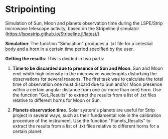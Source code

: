 # Stripointing
Simulation of Sun, Moon and planets observation time during the LSPE/Strip microwave telescope activity, based on the Stripeline.jl simulator (https://lspestrip.github.io/Stripeline.jl/latest/).

**Simulation**:
The function "Simulation" produces a .txt file for a celestial body and a horn in a certain time period specified by the user.

**Getting the results**:
This is divided in two parts:
1) **Time to be discarded due to presence of Sun and Moon**. Sun and Moon emit whith high intensity in the microwave wavelenghts disturbing the observations for several reasons. The first task was to calculate the total time of observation one must discard due to Sun and/or Moon presence within a certain angular distance from one (or more than one) horn.
Use the function "Get_Results" to extract the results from a list of .txt files relative to different horns for Moon or Sun. 

2) **Planets observation time**. Solar system's planets are useful for Strip project in several ways, such as their fundamental role in the calibration procedure of the instrument. Use the function "Planets_Results" to extract the results from a list of .txt files relative to different horns for a certain planet.
